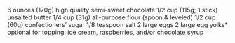 6 ounces (170g) high quality semi-sweet chocolate
1/2 cup (115g; 1 stick) unsalted butter
1/4 cup (31g) all-purpose flour (spoon & leveled)
1/2 cup (60g) confectioners’ sugar
1/8 teaspoon salt
2 large eggs
2 large egg yolks*
optional for topping: ice cream, raspberries, and/or chocolate syrup